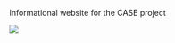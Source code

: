 Informational website for the CASE project

<img src = "https://travis-ci.org/chriscaragianis/case_project.svg?branch=master">

